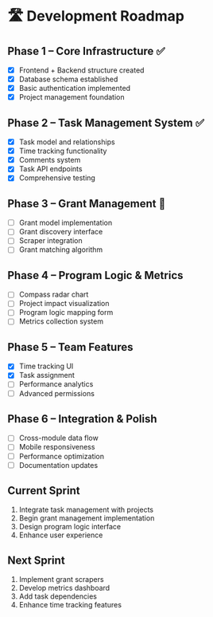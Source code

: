 # 🛣️ Development Roadmap

## Phase 1 – Core Infrastructure ✅
- [x] Frontend + Backend structure created
- [x] Database schema established
- [x] Basic authentication implemented
- [x] Project management foundation

## Phase 2 – Task Management System ✅
- [x] Task model and relationships
- [x] Time tracking functionality
- [x] Comments system
- [x] Task API endpoints
- [x] Comprehensive testing

## Phase 3 – Grant Management 🚧
- [ ] Grant model implementation
- [ ] Grant discovery interface
- [ ] Scraper integration
- [ ] Grant matching algorithm

## Phase 4 – Program Logic & Metrics
- [ ] Compass radar chart
- [ ] Project impact visualization
- [ ] Program logic mapping form
- [ ] Metrics collection system

## Phase 5 – Team Features
- [x] Time tracking UI
- [x] Task assignment
- [ ] Performance analytics
- [ ] Advanced permissions

## Phase 6 – Integration & Polish
- [ ] Cross-module data flow
- [ ] Mobile responsiveness
- [ ] Performance optimization
- [ ] Documentation updates

## Current Sprint
1. Integrate task management with projects
2. Begin grant management implementation
3. Design program logic interface
4. Enhance user experience

## Next Sprint
1. Implement grant scrapers
2. Develop metrics dashboard
3. Add task dependencies
4. Enhance time tracking features
